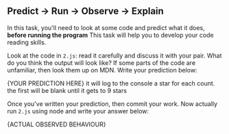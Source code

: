 ## Predict -> Run -> Observe -> Explain

In this task, you'll need to look at some code and predict what it does, **before running the program**
This task will help you to develop your code reading skills.

Look at the code in `2.js`: read it carefully and discuss it with your pair.
What do you think the output will look like?
If some parts of the code are unfamiliar, then look them up on MDN.
Write your prediction below:

{YOUR PREDICTION HERE}
it will log to the console a star for each count. the first will be blank until it gets to 9 stars

Once you've written your prediction, then commit your work. Now actually run `2.js` using node and write your answer below:

{ACTUAL OBSERVED BEHAVIOUR}
